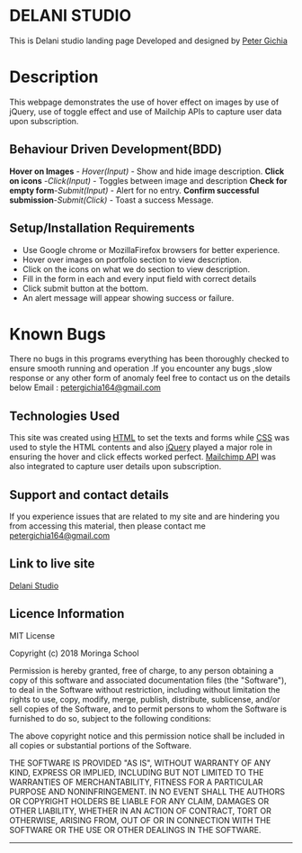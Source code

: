 ﻿
DELANI STUDIO
=============
 This is Delani studio  landing page
 Developed and designed by [Peter  Gichia](https://github.com/Peter-cloud-web)


# Description

This webpage demonstrates the use of hover effect on images by use of jQuery, use of toggle effect and use of Mailchip APIs to capture user data upon subscription.

## Behaviour Driven Development(BDD)
**Hover on Images** - *Hover(Input)* - Show and hide image description.
**Click on icons** -*Click(Input)* - Toggles between image and description
**Check for empty form**-*Submit(Input)* - Alert for no entry.
**Confirm successful submission**-*Submit(Click)* - Toast a success Message.





## Setup/Installation Requirements
    

 - Use Google chrome or MozillaFirefox browsers for better experience.
 - Hover over images on portfolio section to view description.
 - Click on the icons on what we do section to view description.
 - Fill in the form in each and every input field with correct details
 - Click submit button at the bottom.
 - An alert message will appear showing success or failure. 




# Known Bugs
There no bugs in this programs everything has been thoroughly checked to ensure smooth running and operation .If you encounter any bugs ,slow response or any other form of anomaly feel free to contact us on the details below
Email : petergichia164@gmail.com


## Technologies Used 
This site was created using [HTML](https://en.wikipedia.org/wiki/HTML)   to set the texts and forms while [CSS](https://en.wikipedia.org/wiki/Cascading_Style_Sheets) was used to style the HTML contents and also [jQuery](https://jquery.com/) played a major role in ensuring the hover and click effects worked perfect. [Mailchimp API](https://mailchimp.com/) was also integrated to capture user details upon subscription.
## Support and contact details
If you experience issues that are related to my site and are hindering you from accessing this material, then please contact me [petergichia164@gmail.com](petergichia164@gmail.com)



## Link to live site

[Delani Studio](https://peter-cloud-web.github.io/Delani-_Studio/)


## Licence Information
MIT License

Copyright (c) 2018 Moringa School

Permission is hereby granted, free of charge, to any person obtaining a copy of this software and associated documentation files (the "Software"), to deal in the Software without restriction, including without limitation the rights to use, copy, modify, merge, publish, distribute, sublicense, and/or sell copies of the Software, and to permit persons to whom the Software is furnished to do so, subject to the following conditions:

The above copyright notice and this permission notice shall be included in all copies or substantial portions of the Software.

THE SOFTWARE IS PROVIDED "AS IS", WITHOUT WARRANTY OF ANY KIND, EXPRESS OR IMPLIED, INCLUDING BUT NOT LIMITED TO THE WARRANTIES OF MERCHANTABILITY, FITNESS FOR A PARTICULAR PURPOSE AND NONINFRINGEMENT. IN NO EVENT SHALL THE AUTHORS OR COPYRIGHT HOLDERS BE LIABLE FOR ANY CLAIM, DAMAGES OR OTHER LIABILITY, WHETHER IN AN ACTION OF CONTRACT, TORT OR OTHERWISE, ARISING FROM, OUT OF OR IN CONNECTION WITH THE SOFTWARE OR THE USE OR OTHER DEALINGS IN THE SOFTWARE.

----------


